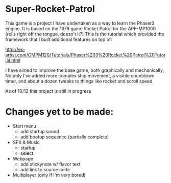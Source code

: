 # Super-Rocket-Patrol

This game is a project I have undertaken as a way to 
learn the Phaser3 engine. It is based on the 1978 game 
Rocket Patrol for the APF-MP1000 (rolls right off the 
tongue, doesn't it?) This is the tutorial which provided
the framework that I built additional features on top of:

http://ex-artist.com/CMPM120/Tutorials/Phaser%203%20Rocket%20Patrol%20Tutorial.html

I have aimed to improve the base game, both graphically 
and mechanically; Notably I've added more complex ship 
movement, a visible countdown timer, and about a dozen
tweaks to things like rocket and scroll speed.

As of 10/12 this project is still in progress

# Changes yet to be made:
- Start menu
  - add startup sound
  - add bootup sequence (partially complete)
- SFX & Music
  - startup
  - select
- Webpage
  - add stickynote w/ flavor text
  - add link to source code
- Multiplayer (only if I'm very bored)
